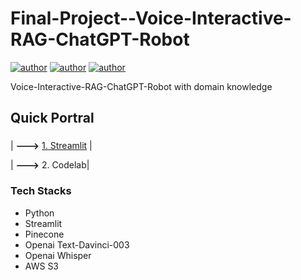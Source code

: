 # Final-Project--Voice-Interactive-RAG-ChatGPT-Robot

[![author](https://img.shields.io/badge/Author-Rayden_Xu-blue.svg)](https://www.linkedin.com/in/rundong-xu-269012230/) 
[![author](https://img.shields.io/badge/Author-Binghui_Lai-blue.svg)](https://www.linkedin.com/in/binghui-lai/) 
[![author](https://img.shields.io/badge/Author-Ziwei_Duan-blue.svg)](https://www.linkedin.com/in/ziwei-duan-create/) 

 Voice-Interactive-RAG-ChatGPT-Robot with domain knowledge
## Quick Portral
### 
| **--->** [1. Streamlit](https://ai-driven-digital-marketing-final-project--voice-welcome-rft6s1.streamlit.app/) |

| **--->** 2. Codelab|
### Tech Stacks
- Python
- Streamlit
- Pinecone
- Openai Text-Davinci-003
- Openai Whisper
- AWS S3
